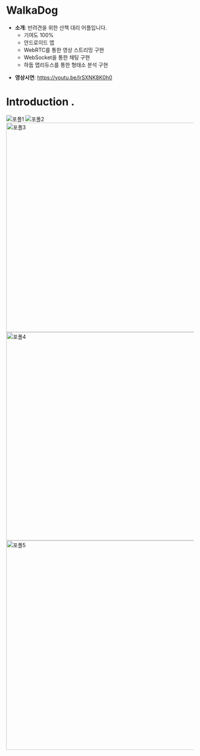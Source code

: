 # WalkaDog
* <b>소개</b>: 반려견을 위한 산책 대리 어플입니다. <br />
    - 기여도 100%
    - 안드로이드 앱
    - WebRTC를 통한 영상 스트리밍 구현
    - WebSocket을 통한 채팅 구현
    - 하둡 맵리듀스를 통한 형태소 분석 구현
- <b>영상시연</b>: https://youtu.be/lrSXNK8K0h0


# Introduction .
![포폴1](https://user-images.githubusercontent.com/40673012/127870549-1219242d-d1ab-4c03-8f3f-56081349116b.png)
![포폴2](https://user-images.githubusercontent.com/40673012/127870584-5f827121-f9ba-49ea-a642-58b2ec50f1b9.png)
<img width="563" alt="포폴3" src="https://user-images.githubusercontent.com/40673012/107179471-e5610700-6a19-11eb-9d5e-7a7ba5570f20.png">
<img width="560" alt="포폴4" src="https://user-images.githubusercontent.com/40673012/107179477-e8f48e00-6a19-11eb-9846-0d17acd9dc50.png">
<img width="563" alt="포폴5" src="https://user-images.githubusercontent.com/40673012/107179480-ed20ab80-6a19-11eb-9d50-287daac803d8.png">
